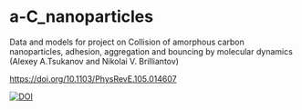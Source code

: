 # a-C_nanoparticles
Data and models for project on Collision of amorphous carbon nanoparticles, adhesion, aggregation and bouncing by molecular dynamics (Alexey A.Tsukanov and Nikolai V. Brilliantov)

https://doi.org/10.1103/PhysRevE.105.014607

[![DOI](https://img.shields.io/badge/DOI-10.1103/PhysRevE.105.014607-green.svg)](https://journals.aps.org/pre/abstract/10.1103/PhysRevE.105.014607)
